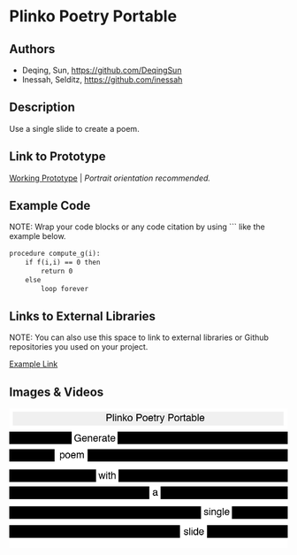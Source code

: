# Plinko Poetry Portable


## Authors
- Deqing, Sun, https://github.com/DeqingSun
- Inessah, Selditz, https://github.com/inessah

## Description
Use a single slide to create a poem. 

## Link to Prototype

[Working Prototype](http://plinko-poetry.appspot.com "Plinko Poetry Portable") | *Portrait orientation recommended.*

## Example Code
NOTE: Wrap your code blocks or any code citation by using ``` like the example below.
```
procedure compute_g(i):
    if f(i,i) == 0 then
        return 0
    else
        loop forever
```
## Links to External Libraries
 NOTE: You can also use this space to link to external libraries or Github repositories you used on your project.

[Example Link](http://www.google.com "Example Link")

## Images & Videos

![Cover Image](project_images/cover.jpg?raw=true "Cover Image")

